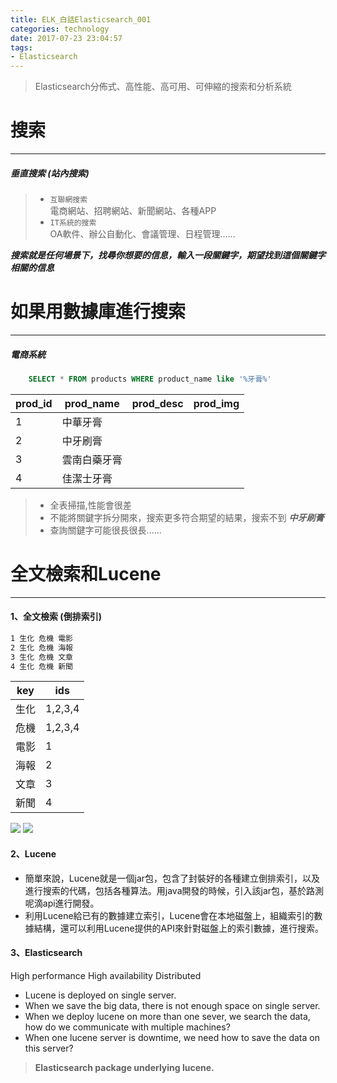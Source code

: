 ```yaml
---
title: ELK_白話Elasticsearch_001
categories: technology
date: 2017-07-23 23:04:57
tags:
- Elasticsearch
---
```

> Elasticsearch分佈式、高性能、高可用、可伸縮的搜索和分析系統 

<!--more-->

# 搜索  
------
##### 垂直搜索 (站內搜索)   
> - `互聯網搜索`  
    電商網站、招聘網站、新聞網站、各種APP
> - `IT系統的搜索`  
    OA軟件、辦公自動化、會議管理、日程管理......

_**搜索就是任何場景下，找尋你想要的信息，輸入一段關鍵字，期望找到這個關鍵字相關的信息**_  
# 如果用數據庫進行搜索
------
##### 電商系統  
```sql
    SELECT * FROM products WHERE product_name like '%牙膏%'
```    
|prod_id|prod_name|prod_desc|prod_img|
|-|-|-|-|
|1|中華牙膏| | |
|2|中牙刷膏| | |
|3|雲南白藥牙膏| | |
|4|佳潔士牙膏| | |  
> - 全表掃描,性能會很差   
> - 不能將關鍵字拆分開來，搜索更多符合期望的結果，搜索不到 **_中牙刷膏_**  
> - 查詢關鍵字可能很長很長......  

# 全文檢索和Lucene
------
#### 1、全文檢索 (倒排索引)  
```markdown
1 生化 危機 電影  
2 生化 危機 海報  
3 生化 危機 文章  
4 生化 危機 新聞  
```  
|key|ids|  
|-|-|  
|生化|1,2,3,4|  
|危機|1,2,3,4|  
|電影|1|  
|海報|2|  
|文章|3|  
|新聞|4|  
<img src="/images/elasticsearch/001_什麼是全文檢索.png"  />
<img src="/images/elasticsearch/002_倒排索引.png"  />

#### 2、Lucene  
- 簡單來說，Lucene就是一個jar包，包含了封裝好的各種建立倒排索引，以及進行搜索的代碼，包括各種算法。用java開發的時候，引入該jar包，基於路測呢滴api進行開發。  
- 利用Lucene給已有的數據建立索引，Lucene會在本地磁盤上，組織索引的數據結構，還可以利用Lucene提供的API來針對磁盤上的索引數據，進行搜索。  

#### 3、Elasticsearch  
High performance High availability Distributed
- Lucene is deployed on single server.
- When we save the big data, there is not enough space on single server.
- When we deploy lucene on more than one sever, we search the data, how do we communicate with multiple machines?
- When one lucene server is downtime, we need how to save the data on this server?   
> **Elasticsearch package underlying lucene.**


    
    
    
    
    
    
    
    
    
    
    
    
    
    
    
    
    

